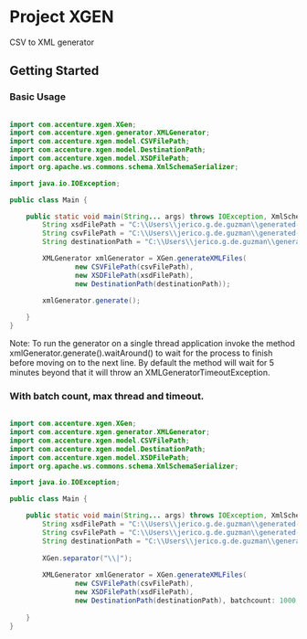 # Project XGEN
CSV to XML generator

## Getting Started 

### Basic Usage 

```java
  
import com.accenture.xgen.XGen;
import com.accenture.xgen.generator.XMLGenerator;
import com.accenture.xgen.model.CSVFilePath;
import com.accenture.xgen.model.DestinationPath;
import com.accenture.xgen.model.XSDFilePath;
import org.apache.ws.commons.schema.XmlSchemaSerializer;

import java.io.IOException;

public class Main {

    public static void main(String... args) throws IOException, XmlSchemaSerializer.XmlSchemaSerializerException {
        String xsdFilePath = "C:\\Users\\jerico.g.de.guzman\\generated-data\\Create_Position_v1.xsd";
        String csvFilePath = "C:\\Users\\jerico.g.de.guzman\\generated-data\\create_position.csv";
        String destinationPath = "C:\\Users\\jerico.g.de.guzman\\generated-data";

        XMLGenerator xmlGenerator = XGen.generateXMLFiles(
                new CSVFilePath(csvFilePath),
                new XSDFilePath(xsdFilePath),
                new DestinationPath(destinationPath));
        
        xmlGenerator.generate();

    }
}

```

Note: To run the generator on a single thread application invoke the method xmlGenerator.generate().waitAround() to wait for the process to finish before moving on to the next line.
By default the method will wait for 5 minutes beyond that it will throw an XMLGeneratorTimeoutException. 


### With batch count, max thread and timeout.

```java
  
import com.accenture.xgen.XGen;
import com.accenture.xgen.generator.XMLGenerator;
import com.accenture.xgen.model.CSVFilePath;
import com.accenture.xgen.model.DestinationPath;
import com.accenture.xgen.model.XSDFilePath;
import org.apache.ws.commons.schema.XmlSchemaSerializer;

import java.io.IOException;

public class Main {

    public static void main(String... args) throws IOException, XmlSchemaSerializer.XmlSchemaSerializerException {
        String xsdFilePath = "C:\\Users\\jerico.g.de.guzman\\generated-data\\Create_Position_v1.xsd";
        String csvFilePath = "C:\\Users\\jerico.g.de.guzman\\generated-data\\create_position.csv";
        String destinationPath = "C:\\Users\\jerico.g.de.guzman\\generated-data";
        
        XGen.separator("\\|");
        
        XMLGenerator xmlGenerator = XGen.generateXMLFiles(
                new CSVFilePath(csvFilePath),
                new XSDFilePath(xsdFilePath),
                new DestinationPath(destinationPath), batchcount: 1000, maxThreadCount: 10, timeout: 300000);
        
    }
}

```


